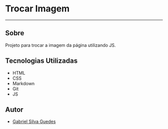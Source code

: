 ﻿# Trocar Imagem
 
---

## Sobre
Projeto para trocar a imagem da página utilizando JS.


## Tecnologias Utilizadas
- HTML
- CSS
- Markdown
- Git
- JS

## Autor
- [Gabriel Silva Guedes](https://www.linkedin.com/in/gabriel-guedes-84b507327/)

